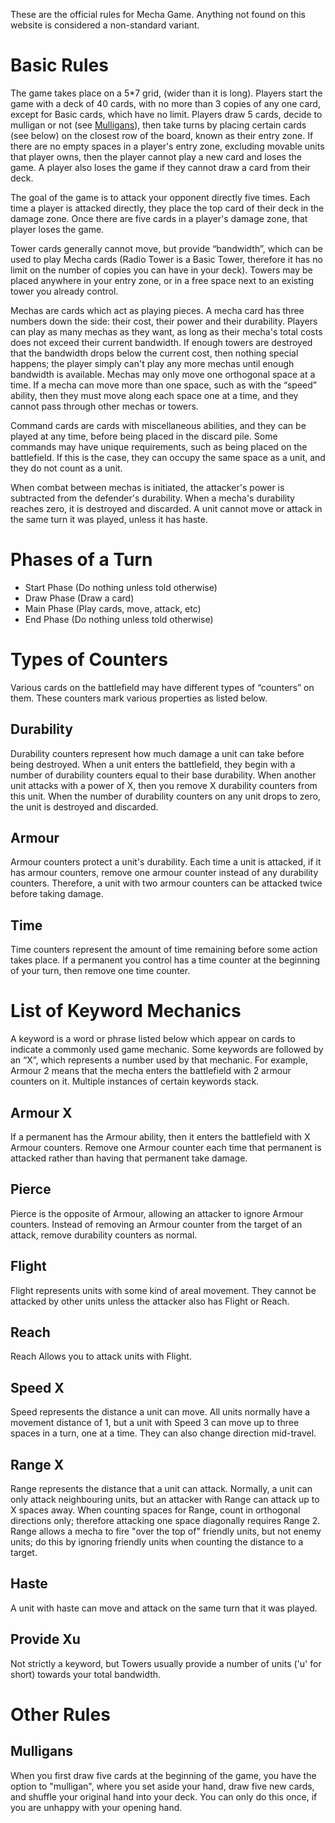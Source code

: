These are the official rules for Mecha Game. Anything not found on this website is considered a non-standard variant.

Basic Rules
===

The game takes place on a 5*7 grid, (wider than it is long). Players start the game with a deck of 40 cards, with no more than 3 copies of any one card, except for Basic cards, which have no limit. Players draw 5 cards, decide to mulligan or not (see [Mulligans](#Mulligans)), then take turns by placing certain cards (see below) on the closest row of the board, known as their entry zone. If there are no empty spaces in a player's entry zone, excluding movable units that player owns, then the player cannot play a new card and loses the game. A player also loses the game if they cannot draw a card from their deck.

The goal of the game is to attack your opponent directly five times. Each time a player is attacked directly, they place the top card of their deck in the damage zone. Once there are five cards in a player's damage zone, that player loses the game.

Tower cards generally cannot move, but provide “bandwidth”, which can be used to play Mecha cards (Radio Tower is a Basic Tower, therefore it has no limit on the number of copies you can have in your deck). Towers may be placed anywhere in your entry zone, or in a free space next to an existing tower you already control.

Mechas are cards which act as playing pieces. A mecha card has three numbers down the side: their cost, their power and their durability. Players can play as many mechas as they want, as long as their mecha's total costs does not exceed their current bandwidth. If enough towers are destroyed that the bandwidth drops below the current cost, then nothing special happens; the player simply can't play any more mechas until enough bandwidth is available. Mechas may only move one orthogonal space at a time. If a mecha can move more than one space, such as with the “speed” ability, then they must move along each space one at a time, and they cannot pass through other mechas or towers.

Command cards are cards with miscellaneous abilities, and they can be played at any time, before being placed in the discard pile. Some commands may have unique requirements, such as being placed on the battlefield. If this is the case, they can occupy the same space as a unit, and they do not count as a unit.

When combat between mechas is initiated, the attacker's power is subtracted from the defender's durability. When a mecha's durability reaches zero, it is destroyed and discarded. A unit cannot move or attack in the same turn it was played, unless it has haste.

Phases of a Turn
===

* Start Phase (Do nothing unless told otherwise)
* Draw Phase (Draw a card)
* Main Phase (Play cards, move, attack, etc)
* End Phase (Do nothing unless told otherwise)

Types of Counters
===

Various cards on the battlefield may have different types of “counters” on them. These counters mark various properties as listed below.

Durability
---

Durability counters represent how much damage a unit can take before being destroyed. When a unit enters the battlefield, they begin with a number of durability counters equal to their base durability. When another unit attacks with a power of X, then you remove X durability counters from this unit. When the number of durability counters on any unit drops to zero, the unit is destroyed and discarded.

Armour
---

Armour counters protect a unit's durability. Each time a unit is attacked, if it has armour counters, remove one armour counter instead of any durability counters. Therefore, a unit with two armour counters can be attacked twice before taking damage.

Time
---

Time counters represent the amount of time remaining before some action takes place. If a permanent you control has a time counter at the beginning of your turn, then remove one time counter.

List of Keyword Mechanics
===

A keyword is a word or phrase listed below which appear on cards to indicate a commonly used game mechanic. Some keywords are followed by an “X”, which represents a number used by that mechanic. For example, Armour 2 means that the mecha enters the battlefield with 2 armour counters on it. Multiple instances of certain keywords stack.

Armour X
---

If a permanent has the Armour ability, then it enters the battlefield with X Armour counters. Remove one Armour counter each time that permanent is attacked rather than having that permanent take damage.

Pierce
---

Pierce is the opposite of Armour, allowing an attacker to ignore Armour counters. Instead of removing an Armour counter from the target of an attack, remove durability counters as normal.

Flight
---

Flight represents units with some kind of areal movement. They cannot be attacked by other units unless the attacker also has Flight or Reach.

Reach
---

Reach Allows you to attack units with Flight.

Speed X
---

Speed represents the distance a unit can move. All units normally have a movement distance of 1, but a unit with Speed 3 can move up to three spaces in a turn, one at a time. They can also change direction mid-travel.

Range X
---

Range represents the distance that a unit can attack. Normally, a unit can only attack neighbouring units, but an attacker with Range can attack up to X spaces away. When counting spaces for Range, count in orthogonal directions only; therefore attacking one space diagonally requires Range 2. Range allows a mecha to fire "over the top of" friendly units, but not enemy units; do this by ignoring friendly units when counting the distance to a target.

Haste
---

A unit with haste can move and attack on the same turn that it was played.

Provide Xu
---

Not strictly a keyword, but Towers usually provide a number of units ('u' for short) towards your total bandwidth.

Other Rules
===

Mulligans
---

When you first draw five cards at the beginning of the game, you have the option to "mulligan", where you set aside your hand, draw five new cards, and shuffle your original hand into your deck. You can only do this once, if you are unhappy with your opening hand.


